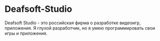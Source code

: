 # Deafsoft-Studio
Deafsoft Studio - это российская фирма о разработке видеоигр, приложения. Я глухой разработчик, но я умею программировать свои игры и приложения.
